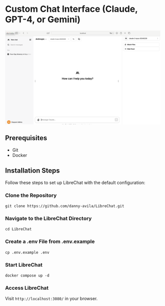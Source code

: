 # Custom Chat Interface (Claude, GPT-4, or Gemini)

![Custom Chat Interface](/public/assets/screenshot.png)

## Prerequisites
- Git
- Docker

## Installation Steps
Follow these steps to set up LibreChat with the default configuration:

### Clone the Repository
```
git clone https://github.com/danny-avila/LibreChat.git
```

### Navigate to the LibreChat Directory
```
cd LibreChat
```

### Create a .env File from .env.example
```
cp .env.example .env
```

### Start LibreChat
```
docker compose up -d
```

### Access LibreChat
Visit `http://localhost:3080/` in your browser.
